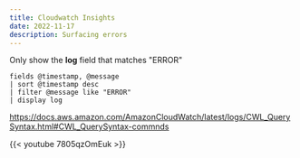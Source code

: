 ```yaml
---
title: Cloudwatch Insights
date: 2022-11-17
description: Surfacing errors
---
```


Only show the **log** field that matches "ERROR"

    fields @timestamp, @message
    | sort @timestamp desc
    | filter @message like "ERROR"
    | display log

https://docs.aws.amazon.com/AmazonCloudWatch/latest/logs/CWL_QuerySyntax.html#CWL_QuerySyntax-commnds

{{< youtube 7805qzOmEuk >}}
